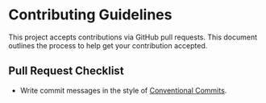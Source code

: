 # Contributing Guidelines

This project accepts contributions via GitHub pull requests.
This document outlines the process to help get your contribution accepted.

## Pull Request Checklist

* Write commit messages in the style of [Conventional Commits](https://www.conventionalcommits.org/en/v1.0.0/).
